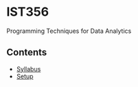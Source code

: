 # IST356

Programming Techniques for Data Analytics


## Contents

- [Syllabus](syllabus.md)
- [Setup](0-intro/0-0-setup.md)



